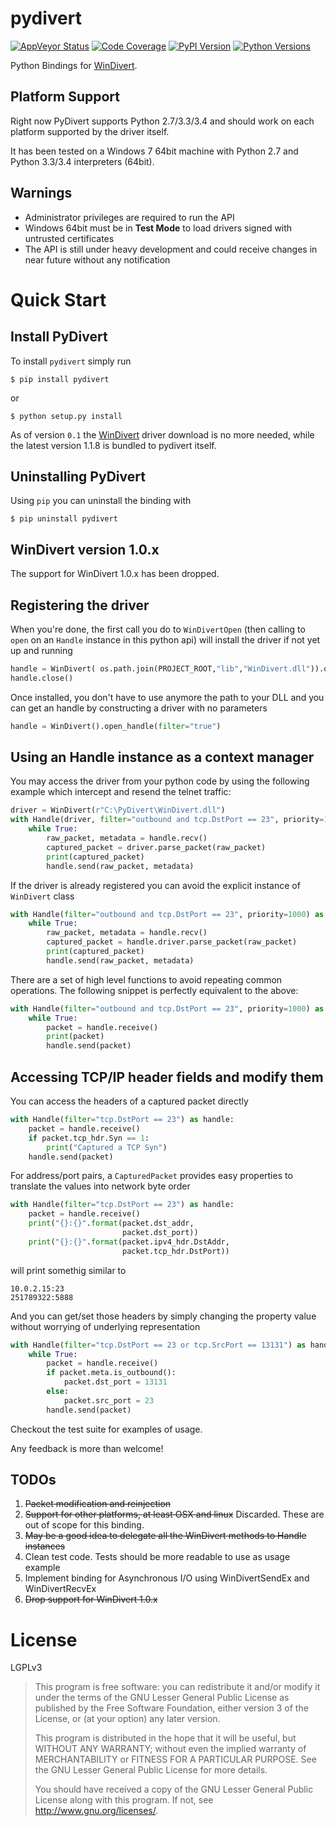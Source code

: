 pydivert 
========

[![AppVeyor Status](https://img.shields.io/appveyor/ci/ffalcinelli/pydivert/master.svg)](https://ci.appveyor.com/project/ffalcinelli/pydivert)
[![Code Coverage](https://img.shields.io/codecov/c/github/ffalcinelli/pydivert/master.svg)](https://codecov.io/gh/ffalcinelli/pydivert)
[![PyPI Version](https://img.shields.io/pypi/v/pydivert.svg)](https://pypi.python.org/pypi/pydivert)
[![Python Versions](https://img.shields.io/pypi/pyversions/pydivert.svg)](https://pypi.python.org/pypi/pydivert)


Python Bindings for [WinDivert](https://github.com/basil00/Divert).

Platform Support
----------------

Right now PyDivert supports Python 2.7/3.3/3.4 and should work on each platform supported by the driver itself.

It has been tested on a Windows 7 64bit machine with Python 2.7 and Python 3.3/3.4 interpreters (64bit).


Warnings
--------

* Administrator privileges are required to run the API
* Windows 64bit must be in **Test Mode** to load drivers signed with untrusted certificates
* The API is still under heavy development and could receive changes in near future without any notification

Quick Start
===========

Install PyDivert
----------------

To install `pydivert` simply run

```
$ pip install pydivert
```

or

```
$ python setup.py install
```

As of version `0.1` the [WinDivert](http://reqrypt.org/windivert.html) driver download is no more needed, while the latest version 1.1.8 is bundled to pydivert itself.


Uninstalling PyDivert
---------------------

Using `pip` you can uninstall the binding with
 
```
$ pip uninstall pydivert
```

WinDivert version 1.0.x
-------------------------------------------------------

The support for WinDivert 1.0.x has been dropped.


Registering the driver
----------------------

When you're done, the first call you do to `WinDivertOpen` (then calling to `open` on an `Handle` instance in this python api) will install the driver if not yet up and running

```python
handle = WinDivert( os.path.join(PROJECT_ROOT,"lib","WinDivert.dll")).open_handle(filter="false")
handle.close()
```

Once installed, you don't have to use anymore the path to your DLL and you can get an handle by constructing a driver with no parameters

```python
handle = WinDivert().open_handle(filter="true")
```

Using an Handle instance as a context manager
---------------------------------------------

You may access the driver from your python code by using the following example which intercept and resend the telnet traffic:

```python
driver = WinDivert(r"C:\PyDivert\WinDivert.dll")
with Handle(driver, filter="outbound and tcp.DstPort == 23", priority=1000) as handle:
    while True:
        raw_packet, metadata = handle.recv()
        captured_packet = driver.parse_packet(raw_packet)
        print(captured_packet)
        handle.send(raw_packet, metadata)
```

If the driver is already registered you can avoid the explicit instance of `WinDivert` class

```python
with Handle(filter="outbound and tcp.DstPort == 23", priority=1000) as handle:
    while True:
        raw_packet, metadata = handle.recv()
        captured_packet = handle.driver.parse_packet(raw_packet)
        print(captured_packet)
        handle.send(raw_packet, metadata)
```

There are a set of high level functions to avoid repeating common operations. The following snippet is perfectly equivalent to the above:

```python
with Handle(filter="outbound and tcp.DstPort == 23", priority=1000) as handle:
    while True:
        packet = handle.receive()
        print(packet)
        handle.send(packet)
```

Accessing TCP/IP header fields and modify them
----------------------------------------------

You can access the headers of a captured packet directly

```python
with Handle(filter="tcp.DstPort == 23") as handle:
    packet = handle.receive()
    if packet.tcp_hdr.Syn == 1:
        print("Captured a TCP Syn")
    handle.send(packet)
```

For address/port pairs, a `CapturedPacket` provides easy properties to translate the values into network byte order

```python
with Handle(filter="tcp.DstPort == 23") as handle:
    packet = handle.receive()
    print("{}:{}".format(packet.dst_addr,
                         packet.dst_port))
    print("{}:{}".format(packet.ipv4_hdr.DstAddr,
                         packet.tcp_hdr.DstPort))
```

will print somethig similar to

```
10.0.2.15:23
251789322:5888
```

And you can get/set those headers by simply changing the property value without worrying of underlying representation

```python
with Handle(filter="tcp.DstPort == 23 or tcp.SrcPort == 13131") as handle:
    while True:
        packet = handle.receive()
        if packet.meta.is_outbound():
            packet.dst_port = 13131
        else:
            packet.src_port = 23
        handle.send(packet)
```

Checkout the test suite for examples of usage.

Any feedback is more than welcome!

TODOs
-----

1. ~~Packet modification and reinjection~~
2. ~~Support for other platforms, at least OSX and linux~~ Discarded. These are out of scope for this binding.
3. ~~May be a good idea to delegate all the WinDivert methods to Handle instances~~
4. Clean test code. Tests should be more readable to use as usage example
5. Implement binding for Asynchronous I/O using WinDivertSendEx and WinDivertRecvEx
6. ~~Drop support for WinDivert 1.0.x~~


License
=======

LGPLv3

> This program is free software: you can redistribute it and/or modify
> it under the terms of the GNU Lesser General Public License as published by
> the Free Software Foundation, either version 3 of the License, or
> (at your option) any later version.
>
> This program is distributed in the hope that it will be useful,
> but WITHOUT ANY WARRANTY; without even the implied warranty of
> MERCHANTABILITY or FITNESS FOR A PARTICULAR PURPOSE.  See the
> GNU Lesser General Public License for more details.
>
> You should have received a copy of the GNU Lesser General Public License
> along with this program.  If not, see <http://www.gnu.org/licenses/>.
